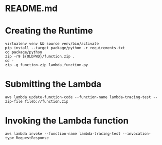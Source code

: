 # README.md

# Creating the Runtime
```
virtualenv venv && source venv/bin/activate
pip install --target package/python -r requirements.txt
cd package/python
zip -r9 ${OLDPWD}/function.zip .
cd -
zip -g function.zip lambda_function.py
```

# Submitting the Lambda
```
aws lambda update-function-code --function-name lambda-tracing-test --zip-file fileb://function.zip
```

# Invoking the Lambda function
```
aws lambda invoke --function-name lambda-tracing-test --invocation-type RequestResponse
```